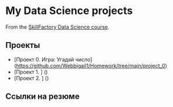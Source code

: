 # My Data Science projects

From the [SkillFactory Data Science course](https://skillfactory.ru/courses/data-science).

## Проекты

* [Проект 0. Игра: Угадай число] (https://github.com/Webbigail1/Homework/tree/main/project_0)
* [Проект 1. ] ()
* [Проект 2. ] ()

## Ссылки на резюме